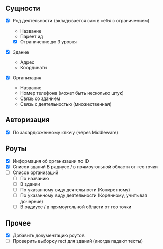 ## Сущности

- [x] Род деятельности (вкладывается сам в себя с ограничением)
  - Название
  - Парент ид
  - [x] Ограничение до 3 уровня

- [x] Здание
  - Адрес
  - Координаты

- [x] Организация
  - Название
  - Номер телефона (может быть несколько штук)
  - Связь со зданием
  - Связь с деятельностью (множественная)

## Авторизация

- [x] По захардкоженному ключу (через Middleware)

## Роуты

- [x] Информация об организации по ID
- [x] Список зданий В радиусе / в прямоугольной области от гео точки
- [ ] Список организаций
  - [ ] По названию
  - [ ] В здании
  - [ ] По указанному виду деятельности (Конкретному)
  - [ ] По указанному виду деятельности (Коренному, учитывая дочерние)
  - [ ] В радиусе / в прямоугольной области от гео точки

## Прочее

- [x] Добавить документацию роутов
- [ ] Проверить выборку rect для зданий (иногда падают тесты)
